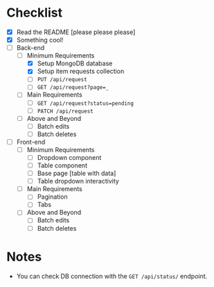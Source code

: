 # Checklist

<!-- Make sure you fill out this checklist with what you've done before submitting! -->

- [x] Read the README [please please please]
- [x] Something cool!
- [ ] Back-end
  - [ ] Minimum Requirements
    - [x] Setup MongoDB database
    - [x] Setup item requests collection
    - [ ] `PUT /api/request`
    - [ ] `GET /api/request?page=_`
  - [ ] Main Requirements
    - [ ] `GET /api/request?status=pending`
    - [ ] `PATCH /api/request`
  - [ ] Above and Beyond
    - [ ] Batch edits
    - [ ] Batch deletes
- [ ] Front-end
  - [ ] Minimum Requirements
    - [ ] Dropdown component
    - [ ] Table component
    - [ ] Base page [table with data]
    - [ ] Table dropdown interactivity
  - [ ] Main Requirements
    - [ ] Pagination
    - [ ] Tabs
  - [ ] Above and Beyond
    - [ ] Batch edits
    - [ ] Batch deletes

# Notes

<!-- Notes go here -->

- You can check DB connection with the `GET /api/status/` endpoint.
